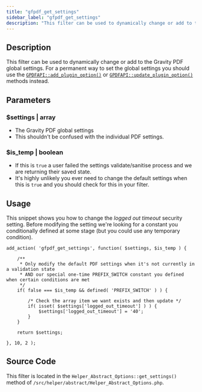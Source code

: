 ```yaml
---
title: "gfpdf_get_settings"
sidebar_label: "gfpdf_get_settings"
description: "This filter can be used to dynamically change or add to the Gravity PDF global settings. This shouldn't be used as a permanent way to control the settings."
---
```


## Description 

This filter can be used to dynamically change or add to the Gravity PDF global settings. For a permanent way to set the global settings you should use the [`GPDFAPI::add_plugin_option()`](add_plugin_option.md) or [`GPDFAPI::update_plugin_option()`](update_plugin_option.md) methods instead. 

## Parameters 

### $settings | array
*  The Gravity PDF global settings
*  This shouldn't be confused with the individual PDF settings. 

### $is_temp | boolean
*  If this is `true` a user failed the settings validate/sanitise process and we are returning their saved state. 
*  It's highly unlikely you ever need to change the default settings when this is `true` and you should check for this in your filter.

## Usage 

This snippet shows you how to change the *logged out timeout* security setting. Before modifying the setting we're looking for a constant you conditionally defined at some stage (but you could use any temporary condition). 

```
add_action( 'gfpdf_get_settings', function( $settings, $is_temp ) {

	/**
	 * Only modify the default PDF settings when it's not currently in a validation state
	 * AND our special one-time PREFIX_SWITCH constant you defined when certain conditions are met
	 */
	if( false === $is_temp && defined( 'PREFIX_SWITCH' ) ) {

		/* Check the array item we want exists and then update */
		if( isset( $settings['logged_out_timeout'] ) ) {
			$settings['logged_out_timeout'] = '40';
		}
	}

	return $settings;

}, 10, 2 );
```

## Source Code 

This filter is located in the `Helper_Abstract_Options::get_settings()` method of `/src/helper/abstract/Helper_Abstract_Options.php`.